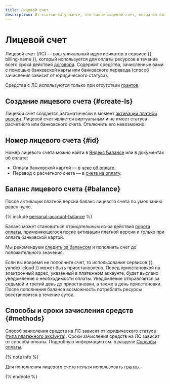 ```yaml
---
title: Лицевой счет
description: Из статьи вы узнаете, что такое лицевой счет, когда он создается, как найти его номер, а также как контролировать баланс лицевого счета, способах и сроках зачисления средств.
---
```


# Лицевой счет


Лицевой счет (ЛС) — ваш уникальный идентификатор в сервисе {{ billing-name }}, который используется для оплаты ресурсов в течение всего срока действия [договора](contract.md). Содержит средства, зачисленные вами с помощью банковской карты или банковского перевода (способ зачисления зависит от юридического статуса).

Средства с ЛС используются только при отсутствии [грантов](bonus-account.md).

## Создание лицевого счета {#create-ls}

Лицевой счет создается автоматически в момент [активации платной версии](../operations/activate-commercial.md). Лицевой счет является виртуальным и не имеет статуса расчетного или банковского счета. Отключить его невозможно.

## Номер лицевого счета  {#id}

Номер лицевого счета можно найти в [Яндекс Балансе](https://yandex.ru/support/balance/operations/find-bill.html) или в документах об оплате:
* Оплата банковской картой — в [чеке об оплате](individual-bill.md).
* Перевод с расчетного счета — в [счете на оплату](bill.md).

## Баланс лицевого счета  {#balance}

После активации платной версии баланс лицевого счета по умолчанию равен нулю.

{% include [personal-account-balance](../_includes/personal-account-balance.md) %}

Баланс может становиться отрицательным из-за действия [порога оплаты](billing-threshold.md), применяющегося после активации платной версии и только при оплате банковской картой.

Мы рекомендуем [следить за балансом](../operations/pay-the-bill.md) и пополнять счет до положительного значения.

Если вы вовремя не пополните счет, то использование сервисов {{ yandex-cloud }} может быть приостановлено. Перед приостановкой на электронный адрес, указанный в платежном аккаунте, будет выслано уведомление о необходимости оплаты. Уведомление отправляется за седьмой и третий день до приостановки, а также в день приостановки. После пополнения баланса возможность потреблять ресурсы восстановится в течение суток.

## Способы и сроки зачисления средств {#methods}

Способ зачисления средств на ЛС зависит от юридического статуса ([типа платежного аккаунта](../concepts/billing-account.md#ba-types)). Сроки зачисления средств на ЛС зависит от способа оплаты. Подробную информацию см. в разделе [Способы оплаты](../payment/index.md).

{% note info %}

Для пополнения лицевого счета нельзя использовать [гранты](bonus-account.md).

{% endnote %}

